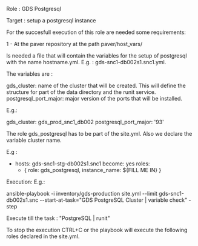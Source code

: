 Role : GDS Postgresql

Target : setup a postgresql instance

For the succesfull execution of this role are needed some requirements:

1 - At the paver repository at the path paver/host_vars/

Is needed a file that will contain the variables for the setup of postgresql with the name hostname.yml. E.g. : gds-snc1-db002s1.snc1.yml.

The variables are  :

gds_cluster: name of the cluster that will be created. This will define the structure for part of the data directory and the runit service.
postgresql_port_major: major version of the ports that will be installed.

E.g.:

gds_cluster: gds_prod_snc1_db002
postgresql_port_major: '93'


The role gds_postgresql has to be part of the site.yml. Also we declare the variable cluster name.

E.g :
- hosts: gds-snc1-stg-db002s1.snc1
  become: yes
  roles:
    - { role: gds_postgresql, instance_name: ${FILL ME IN} }

Execution:
E.g.:

ansible-playbook -i inventory/gds-production site.yml --limit gds-snc1-db002s1.snc --start-at-task="GDS PostgreSQL Cluster | variable check" -step

Execute till the task : "PostgreSQL | runit"

To stop the execution CTRL+C or the playbook will execute the following roles declared in the site.yml.

